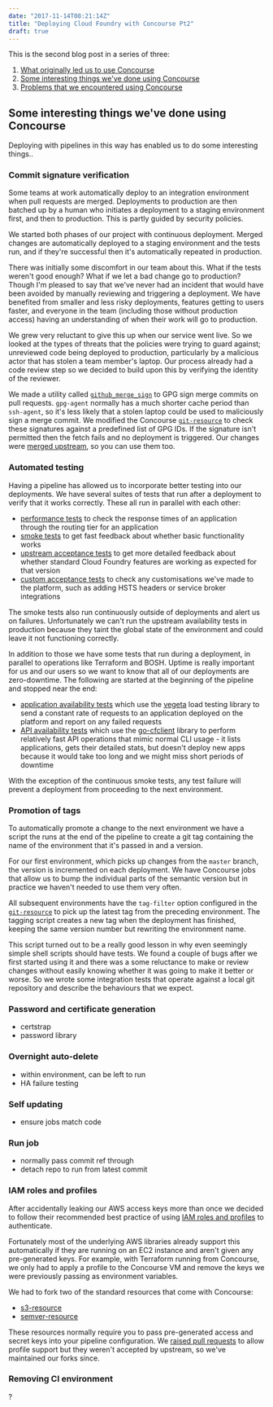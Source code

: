 ```yaml
---
date: "2017-11-14T08:21:14Z"
title: "Deploying Cloud Foundry with Concourse Pt2"
draft: true
---
```


This is the second blog post in a series of three:

1. [What originally led us to use Concourse][pt1]
1. [Some interesting things we've done using Concourse][pt2]
1. [Problems that we encountered using Concourse][pt3]

[pt1]: XXX
[pt2]: XXX
[pt3]: XXX

## Some interesting things we've done using Concourse

Deploying with pipelines in this way has enabled us to do some interesting
things..

### Commit signature verification

Some teams at work automatically deploy to an integration environment when
pull requests are merged. Deployments to production are then batched up by a
human who initiates a deployment to a staging environment first, and then to
production. This is partly guided by security policies.

We started both phases of our project with continuous deployment. Merged
changes are automatically deployed to a staging environment and the tests
run, and if they're successful then it's automatically repeated in
production.

There was initially some discomfort in our team about this. What if the
tests weren't good enough? What if we let a bad change go to production?
Though I'm pleased to say that we've never had an incident that would have
been avoided by manually reviewing and triggering a deployment. We have
benefited from smaller and less risky deployments, features getting to users
faster, and everyone in the team (including those without production access)
having an understanding of when their work will go to production.

We grew very reluctant to give this up when our service went live. So we
looked at the types of threats that the policies were trying to guard
against; unreviewed code being deployed to production, particularly by a
malicious actor that has stolen a team member's laptop. Our process already
had a code review step so we decided to build upon this by verifying the
identity of the reviewer.

We made a utility called [`github_merge_sign`][] to GPG sign merge commits on pull
requests. `gpg-agent` normally has a much shorter cache period than
`ssh-agent`, so it's less likely that a stolen laptop could be used to
maliciously sign a merge commit. We modified the Concourse
[`git-resource`][] to check these signatures against a predefined list of
GPG IDs. If the signature isn't permitted then the fetch fails and no
deployment is triggered. Our changes were [merged upstream][gpg-pr], so you
can use them too.

[`github_merge_sign`]: https://github.com/alphagov/paas-github_merge_sign
[`git-resource`]: https://github.com/concourse/git-resource
[gpg-pr]: https://github.com/concourse/git-resource/pull/76

### Automated testing

Having a pipeline has allowed us to incorporate better testing into our
deployments. We have several suites of tests that run after a deployment to
verify that it works correctly. These all run in parallel with each other:

- [performance tests][]
  to check the response times of an application through the routing tier for
  an application
- [smoke tests][]
  to get fast feedback about whether basic functionality works
- [upstream acceptance tests][]
  to get more detailed feedback about whether standard Cloud Foundry
  features are working as expected for that version
- [custom acceptance tests][]
  to check any customisations we've made to the platform, such as adding
  HSTS headers or service broker integrations

[smoke tests]: https://github.com/cloudfoundry/cf-smoke-tests
[upstream acceptance tests]: https://github.com/cloudfoundry/cf-acceptance-tests
[custom acceptance tests]: https://github.com/alphagov/paas-cf/tree/prod-0.1.82/platform-tests/src/platform/acceptance
[performance tests]: https://github.com/alphagov/paas-cf/tree/prod-0.1.82/platform-tests/src/platform/performance

The smoke tests also run continuously outside of deployments and alert us on
failures. Unfortunately we can't run the upstream availability tests in
production because they taint the global state of the environment and could
leave it not functioning correctly.

In addition to those we have some tests that run during a deployment, in
parallel to operations like Terraform and BOSH. Uptime is really important
for us and our users so we want to know that all of our deployments are
zero-downtime. The following are started at the beginning of the pipeline
and stopped near the end:

- [application availability tests][]
  which use the [vegeta][] load testing library to send a constant rate of
  requests to an application deployed on the platform and report on any
  failed requests
- [API availability tests][]
  which use the [go-cfclient][] library to perform relatively fast API
  operations that mimic normal CLI usage - it lists applications, gets their
  detailed stats, but doesn't deploy new apps because it would take too long
  and we might miss short periods of downtime

[API availability tests]: https://github.com/alphagov/paas-cf/tree/prod-0.1.82/platform-tests/src/platform/availability/api
[go-cfclient]: https://github.com/cloudfoundry-community/go-cfclient
[application availability tests]: https://github.com/alphagov/paas-cf/tree/prod-0.1.82/platform-tests/src/platform/availability/app
[vegeta]: https://github.com/tsenart/vegeta

With the exception of the continuous smoke tests, any test failure will
prevent a deployment from proceeding to the next environment.

### Promotion of tags

To automatically promote a change to the next environment we have a script
the runs at the end of the pipeline to create a git tag containing the name
of the environment that it's passed in and a version.

For our first environment, which picks up changes from the `master` branch,
the version is incremented on each deployment. We have Concourse jobs that
allow us to bump the individual parts of the semantic version but in
practice we haven't needed to use them very often.

All subsequent environments have the `tag-filter` option configured in the
[`git-resource`][] to pick up the latest tag from the preceding environment.
The tagging script creates a new tag when the deployment has finished,
keeping the same version number but rewriting the environment name.

[`git-resource`]: https://github.com/concourse/git-resource

This script turned out to be a really good lesson in why even seemingly
simple shell scripts should have tests. We found a couple of bugs after we
first started using it and there was a some reluctance to make or review
changes without easily knowing whether it was going to make it better or
worse. So we wrote some integration tests that operate against a local git
repository and describe the behaviours that we expect.

### Password and certificate generation

- certstrap
- password library

### Overnight auto-delete

- within environment, can be left to run
- HA failure testing

### Self updating

- ensure jobs match code

### Run job

- normally pass commit ref through
- detach repo to run from latest commit

### IAM roles and profiles

After accidentally leaking our AWS access keys more than once we decided to
follow their recommended best practice of using [IAM roles and
profiles][iam-adr] to authenticate.

Fortunately most of the underlying AWS libraries already support this
automatically if they are running on an EC2 instance and aren't given any
pre-generated keys. For example, with Terraform running from Concourse, we
only had to apply a profile to the Concourse VM and remove the keys we were
previously passing as environment variables.

[iam-adr]: https://government-paas-team-manual.readthedocs.io/en/latest/architecture_decision_records/ADR003-AWS-credentials/

We had to fork two of the standard resources that come with Concourse:

- [s3-resource](https://github.com/concourse/s3-resource)
- [semver-resource](https://github.com/concourse/semver-resource)

These resources normally require you to pass pre-generated access and secret
keys into your pipeline configuration. We [raised pull requests][iam-pr] to
allow profile support but they weren't accepted by upstream, so we've
maintained our forks since.

[iam-pr]: https://github.com/concourse/s3-resource/pull/22

### Removing CI environment

?
